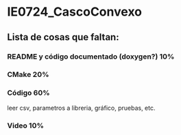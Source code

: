 # IE0724_CascoConvexo

## Lista de cosas que faltan:
### README y código documentado (doxygen?) 10%
### CMake 20%
### Código 60%
leer csv, parametros a libreria, gráfico, pruebas, etc.
### Video 10%
